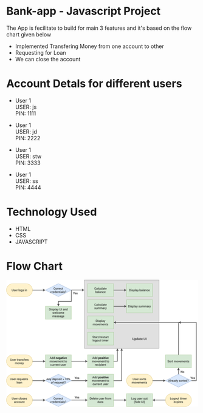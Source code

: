 # Bank-app - Javascript Project
The App is fecilitate to build for main 3 features and it's based on the flow chart given below
* Implemented Transfering Money from one account to other
* Requesting for Loan
* We can close the account

# Account Detals for different users

* User 1<br />
USER: js<br />
PIN: 1111

* User 1<br />
USER: jd<br />
PIN: 2222

* User 1<br />
USER: stw<br />
PIN: 3333

* User 1<br />
USER: ss<br />
PIN: 4444


# Technology Used
* HTML
* CSS
* JAVASCRIPT


# Flow Chart
![alt text](Bankist-flowchart.png)
